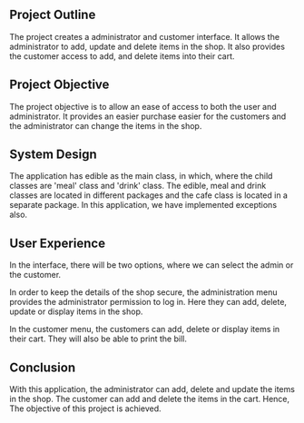## Project Outline

The project creates a administrator and customer interface. It allows the administrator to add, update and delete items in the shop. It also provides the customer access to add, and delete items into their cart.

## Project Objective

The project objective is to allow an ease of access to both the user and administrator. It provides an easier purchase easier for the customers and the administrator can change the items in the shop.

## System Design

The application has edible as the main class, in which, where the child classes are 'meal' class and 'drink' class. The edible, meal and drink classes are located in different packages and the cafe class is located in a separate package. In this application, we have implemented exceptions also.

## User Experience

In the interface, there will be two options, where we can select the admin or the customer.

In order to keep the details of the shop secure, the administration menu provides the administrator permission to log in. Here they can add, delete, update or display items in the shop.

In the customer menu, the customers can add, delete or display items in their cart. They will also be able to print the bill.

## Conclusion

With this application, the administrator can add, delete and update the items in the shop. The customer can add and delete the items in the cart. Hence, The objective of this project is achieved.
